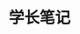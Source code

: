 ---
home: true
icon: home
title: 学长笔记
heroImage: /logo.svg
bgImage: /assets/image/bg-6-light.svg
bgImageDark: /assets/image/bg-6-dark.svg
bgImageStyle:
  background-attachment: fixed
heroText: 学长笔记
tagline: 一个记录和分享 Java 学习心得的小站
actions:
  - text: 阅读 
    link: ./notes/
    type: primary

  # - text: 知识星球
  #   link: ./slides

highlights:
  - header: 技术栈
    # description: 
    image: /assets/image/blog.svg
    bgImage: /assets/image/bg-2-light.svg
    bgImageDark: /assets/image/bg-2-dark.svg
    bgImageStyle:
      background-repeat: repeat
      background-size: initial
    features:
      - title: 设计模式
        icon: fa-solid fa-pen
        details: 提高代码可读性和可扩展性
        link: ./notes/design/

      - title: JVM
        icon: fa-solid fa-cloud
        details: Java虚拟机
        link: ./notes/jvm/

      - title: Java
        icon: fa-brands fa-java
        details: Java基础
        link: ./notes/java/

      - title: 并发编程
        icon: fa-brands fa-threads
        details: Java并发编程
        link: ./notes/concurrent/

      - title: 数据库
        icon: fa-solid fa-database
        details: MySQL
        link: ./notes/mysql/

      - title: 缓存
        icon: fa-solid fa-server
        details: Redis
        link: ./notes/redis/
---